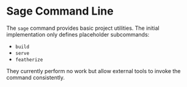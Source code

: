 # Sage Command Line

The `sage` command provides basic project utilities. The initial implementation only defines placeholder subcommands:

* `build`
* `serve`
* `featherize`

They currently perform no work but allow external tools to invoke the command consistently.

